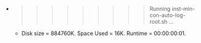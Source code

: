 * >>>>>>>>> Running inst-min-con-auto-log-root.sh ...
  * Disk size = 884760K. Space Used = 16K. Runtime = 00:00:00:01.
